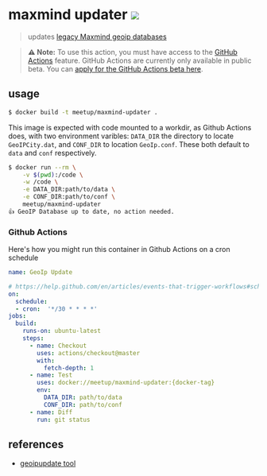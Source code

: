 # maxmind updater [![](https://github.com/meetup/maxmind-updater/workflows/Main/badge.svg)](https://github.com/meetup/maxmind-updater/actions)

> updates [legacy Maxmind geoip databases](https://dev.maxmind.com/geoip/legacy/downloadable/)

> **⚠️ Note:** To use this action, you must have access to the [GitHub Actions](https://github.com/features/actions) feature. GitHub Actions are currently only available in public beta. You can [apply for the GitHub Actions beta here](https://github.com/features/actions/signup/).

## usage

```sh
$ docker build -t meetup/maxmind-updater .
```

This image is expected with code mounted to a workdir, as Github Actions does, with
two environment varibles: `DATA_DIR` the directory to locate `GeoIPCity.dat`, and `CONF_DIR` to location `GeoIp.conf`. These both default to `data` and `conf` respectively.


```sh
$ docker run --rm \
	-v $(pwd):/code \
	-w /code \
	-e DATA_DIR:path/to/data \
	-e CONF_DIR:path/to/conf \
	meetup/maxmind-updater
👍 GeoIP Database up to date, no action needed.
```

### Github Actions

Here's how you might run this container in Github Actions on a cron schedule

```yaml
name: GeoIp Update

# https://help.github.com/en/articles/events-that-trigger-workflows#scheduled-events
on:
  schedule:
  - cron:  '*/30 * * * *'
jobs:
  build:
    runs-on: ubuntu-latest
    steps:
      - name: Checkout
        uses: actions/checkout@master
        with:
          fetch-depth: 1
      - name: Test
        uses: docker://meetup/maxmind-updater:{docker-tag}
        env:
          DATA_DIR: path/to/data
          CONF_DIR: path/to/conf
      - name: Diff
        run: git status
```

## references

* [geoipupdate tool](https://github.com/maxmind/geoipupdate-legacy)